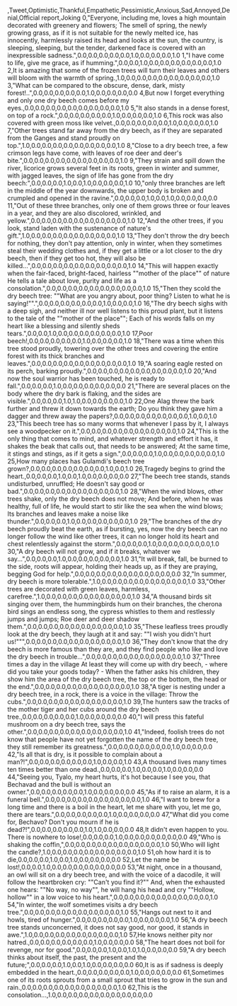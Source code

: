 ,Tweet,Optimistic,Thankful,Empathetic,Pessimistic,Anxious,Sad,Annoyed,Denial,Official report,Joking
0,"Everyone, including me, loves a high mountain decorated with greenery and flowers; The smell of spring, the newly growing grass, as if it is not suitable for the newly melted ice, has innocently, harmlessly raised its head and looks at the sun, the country, is sleeping, sleeping, but the tender, darkened face is covered with an inexpressible sadness.",0.0,0.0,0.0,0.0,0.0,1.0,0.0,0.0,0.0,1.0
1,"I have come to life, give me grace, as if humming.",0.0,0.0,1.0,0.0,0.0,0.0,0.0,0.0,0.0,1.0
2,It is amazing that some of the frozen trees will turn their leaves and others will bloom with the warmth of spring.,1.0,0.0,0.0,0.0,0.0,0.0,0.0,0.0,0.0,1.0
3,"What can be compared to the obscure, dense, dark, misty forest!..",0.0,0.0,0.0,0.0,0.0,1.0,0.0,0.0,0.0,0.0
4,But now I forget everything and only one dry beech comes before my eyes.,0.0,0.0,0.0,0.0,0.0,0.0,0.0,0.0,0.0,1.0
5,"It also stands in a dense forest, on top of a rock.",0.0,0.0,0.0,0.0,0.0,1.0,0.0,0.0,0.0,1.0
6,This rock was also covered with green moss like velvet.,0.0,0.0,0.0,0.0,0.0,1.0,0.0,0.0,0.0,1.0
7,"Other trees stand far away from the dry beech, as if they are separated from the Ganges and stand proudly on top.",1.0,0.0,0.0,0.0,0.0,0.0,0.0,0.0,0.0,1.0
8,"Close to a dry beech tree, a few crimson legs have come, with leaves of roe deer and deer's bite.",0.0,0.0,0.0,0.0,0.0,0.0,0.0,0.0,0.0,1.0
9,"They strain and spill down the river, licorice grows several feet in its roots, green in winter and summer, with jagged leaves, the sign of life has gone from the dry beech:",0.0,0.0,0.0,1.0,0.0,1.0,0.0,0.0,0.0,1.0
10,"only three branches are left in the middle of the year downwards, the upper body is broken and crumpled and opened in the ravine.",0.0,0.0,0.0,1.0,0.0,1.0,0.0,0.0,0.0,0.0
11,"Out of these three branches, only one of them grows three or four leaves in a year, and they are also discolored, wrinkled, and yellow.",0.0,0.0,0.0,0.0,0.0,0.0,0.0,0.0,0.0,1.0
12,"And the other trees, if you look, stand laden with the sustenance of nature's gift.",1.0,0.0,0.0,0.0,0.0,0.0,0.0,0.0,0.0,1.0
13,"They don't throw the dry beech for nothing, they don't pay attention, only in winter, when they sometimes steal their wedding clothes and, if they get a little or a lot closer to the dry beech, then if they get too hot, they will also be killed...",0.0,0.0,0.0,0.0,0.0,0.0,0.0,0.0,0.0,1.0
14,"This will happen exactly when the fair-faced, bright-faced, hairless ""mother of the place"" of nature He tells a tale about love, purity and life as a consolation.",0.0,0.0,0.0,0.0,0.0,0.0,0.0,0.0,0.0,1.0
15,"Then they scold the dry beech tree: ""What are you angry about, poor thing? Listen to what he is saying!"".",0.0,0.0,0.0,0.0,0.0,0.0,1.0,0.0,0.0,1.0
16,"The dry beech sighs with a deep sigh, and neither ill nor well listens to this proud plant, but it listens to the tale of the ""mother of the place""; Each of his words falls on my heart like a blessing and silently sheds tears.",0.0,0.0,1.0,0.0,0.0,0.0,0.0,0.0,0.0,1.0
17,Poor beech!,0.0,0.0,0.0,0.0,0.0,1.0,0.0,0.0,0.0,1.0
18,"There was a time when this tree stood proudly, towering over the other trees and covering the entire forest with its thick branches and leaves.",0.0,0.0,0.0,0.0,0.0,0.0,0.0,0.0,0.0,1.0
19,"A soaring eagle rested on its perch, barking proudly.",0.0,0.0,0.0,0.0,0.0,0.0,0.0,0.0,0.0,1.0
20,"And now the soul warrior has been touched, he is ready to fall.",0.0,0.0,0.0,1.0,0.0,0.0,0.0,0.0,0.0,0.0
21,"There are several places on the body where the dry bark is flaking, and the sides are visible.",0.0,0.0,0.0,1.0,1.0,0.0,0.0,0.0,0.0,1.0
22,One Alag threw the bark further and threw it down towards the earth; Do you think they gave him a dagger and threw away the papers?,0.0,0.0,0.0,0.0,0.0,0.0,0.0,1.0,0.0,1.0
23,"This beech tree has so many worms that whenever I pass by it, I always see a woodpecker on it.",0.0,0.0,0.0,0.0,0.0,0.0,0.0,0.0,0.0,1.0
24,"This is the only thing that comes to mind, and whatever strength and effort it has, it shakes the beak that calls out, that needs to be answered; At the same time, it stings and stings, as if it gets a sign.",0.0,0.0,0.0,1.0,0.0,0.0,0.0,0.0,0.0,1.0
25,How many places has Gulamdi's beech tree grown?,0.0,0.0,0.0,0.0,0.0,0.0,0.0,1.0,0.0,1.0
26,Tragedy begins to grind the heart.,0.0,0.0,0.0,1.0,0.0,1.0,0.0,0.0,0.0,0.0
27,"The beech tree stands, stands undisturbed, unruffled; He doesn't say good or bad.",0.0,0.0,0.0,0.0,0.0,0.0,0.0,0.0,0.0,1.0
28,"When the wind blows, other trees shake, only the dry beech does not move; And before, when he was healthy, full of life, he would start to stir like the sea when the wind blows; Its branches and leaves make a noise like thunder.",0.0,0.0,0.0,1.0,0.0,0.0,0.0,0.0,0.0,1.0
29,"The branches of the dry beech proudly beat the earth, as if bursting, yes, now the dry beech can no longer follow the wind like other trees, it can no longer hold its heart and chest relentlessly against the storm.",0.0,0.0,0.0,1.0,0.0,0.0,0.0,0.0,0.0,1.0
30,"A dry beech will not grow, and if it breaks, whatever we say...",0.0,0.0,0.0,1.0,0.0,0.0,0.0,0.0,0.0,1.0
31,"It will break, fall, be burned to the side, roots will appear, holding their heads up, as if they are praying, begging God for help.",0.0,0.0,0.0,0.0,0.0,0.0,0.0,0.0,0.0,0.0
32,"In summer, dry beech is more tolerable.",1.0,0.0,0.0,0.0,0.0,0.0,0.0,0.0,0.0,1.0
33,"Other trees are decorated with green leaves, harmless, carefree.",1.0,0.0,0.0,0.0,0.0,0.0,0.0,0.0,0.0,1.0
34,"A thousand birds sit singing over them, the hummingbirds hum on their branches, the cherona bird sings an endless song, the cypress whistles to them and restlessly jumps and jumps; Roe deer and deer shadow them.",0.0,0.0,0.0,0.0,0.0,0.0,0.0,0.0,0.0,1.0
35,"These leafless trees proudly look at the dry beech, they laugh at it and say: ""I wish you didn't hurt us!""",0.0,0.0,0.0,0.0,0.0,0.0,0.0,0.0,0.0,1.0
36,"They don't know that the dry beech is more famous than they are, and they find people who like and love the dry beech in trouble...",0.0,0.0,0.0,0.0,0.0,0.0,0.0,0.0,0.0,1.0
37,"Three times a day in the village At least they will come up with dry beech, - where did you take your goods today? - When the father asks his children, they show him the area of ​​the dry beech tree, the top or the bottom, the head or the end.",0.0,0.0,0.0,0.0,0.0,0.0,0.0,0.0,0.0,1.0
38,"A tiger is nesting under a dry beech tree, in a rock, there is a voice in the village: Throw the cubs.",0.0,0.0,0.0,0.0,0.0,0.0,0.0,0.0,0.0,1.0
39,The hunters saw the tracks of the mother tiger and her cubs around the dry beech tree.,0.0,0.0,0.0,0.0,0.0,1.0,0.0,0.0,0.0,0.0
40,"I will press this fateful mushroom on a dry beech tree, says the other.",0.0,0.0,0.0,0.0,0.0,0.0,0.0,0.0,0.0,1.0
41,"Indeed, foolish trees do not know that people have not yet forgotten the name of the dry beech tree, they still remember its greatness.",0.0,0.0,0.0,0.0,0.0,0.0,1.0,0.0,0.0,0.0
42,"Is all that is dry, is it possible to complain about a man?!",0.0,0.0,0.0,0.0,0.0,0.0,1.0,0.0,0.0,1.0
43,A thousand lives many times ten times better than one dead.,0.0,0.0,0.0,1.0,0.0,0.0,1.0,0.0,0.0,0.0
44,"Seeing you, Tyalo, my heart hurts, it's hot because I see you, that Bechavad and the bull is without an owner.",0.0,0.0,0.0,0.0,0.0,1.0,0.0,0.0,0.0,0.0
45,"As if to raise an alarm, it is a funeral bell.",0.0,0.0,0.0,0.0,0.0,0.0,0.0,0.0,0.0,1.0
46,"I want to brew for a long time and there is a boil in the heart, let me share with you, let me go, there are tears.",0.0,0.0,0.0,0.0,0.0,1.0,0.0,0.0,0.0,0.0
47,"What did you come for, Bechavo? Don't you mourn if he is dead?!",0.0,0.0,0.0,0.0,0.0,1.0,1.0,0.0,0.0,0.0
48,It didn't even happen to you. There is nowhere to lose!,0.0,0.0,0.0,1.0,0.0,0.0,0.0,0.0,0.0,0.0
49,"Who is shaking the coffin,",0.0,0.0,0.0,0.0,0.0,0.0,0.0,0.0,0.0,1.0
50,Who will light the candle?,1.0,0.0,0.0,0.0,0.0,0.0,0.0,0.0,0.0,1.0
51,oh how hard it is to die,0.0,0.0,0.0,1.0,0.0,1.0,0.0,0.0,0.0,0.0
52,Let the name be lost!,0.0,0.0,1.0,0.0,0.0,0.0,0.0,0.0,0.0,0.0
53,"At night, once in a thousand, an owl will sit on a dry beech tree, and with the voice of a dacodile, it will follow the heartbroken cry: ""Can't you find it?"" And, when the exhausted one hears: ""No way, no way"", he will hang his head and cry ""Hollow, hollow"" in a low voice to his heart.",0.0,0.0,0.0,0.0,0.0,0.0,0.0,0.0,0.0,1.0
54,"In winter, the wolf sometimes visits a dry beech tree.",0.0,0.0,0.0,0.0,0.0,0.0,0.0,0.0,0.0,1.0
55,"Hangs out next to it and howls, tired of hunger.",0.0,0.0,0.0,0.0,0.0,1.0,0.0,0.0,0.0,1.0
56,"A dry beech tree stands unconcerned, it does not say good, nor good, it stands in awe.",1.0,0.0,0.0,0.0,0.0,0.0,0.0,0.0,0.0,1.0
57,He knows neither pity nor hatred.,0.0,0.0,0.0,0.0,0.0,0.0,1.0,0.0,0.0,0.0
58,"The heart does not boil for revenge, nor for good.",0.0,0.0,0.0,1.0,0.0,1.0,1.0,0.0,0.0,0.0
59,"A dry beech thinks about itself, the past, the present and the future;",0.0,0.0,0.0,1.0,0.0,1.0,0.0,0.0,0.0,0.0
60,It is as if sadness is deeply embedded in the heart.,0.0,0.0,0.0,0.0,0.0,1.0,0.0,0.0,0.0,0.0
61,Sometimes one of its roots sprouts from a small sprout that tries to grow in the sun and rain.,0.0,0.0,0.0,0.0,0.0,0.0,0.0,0.0,0.0,1.0
62,This is the consolation...,1.0,0.0,0.0,0.0,0.0,0.0,0.0,0.0,0.0,0.0
